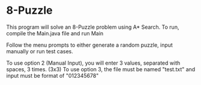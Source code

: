 # 8-Puzzle

This program will solve an 8-Puzzle problem using A* Search.
To run, compile the Main.java file and run Main

Follow the menu prompts to either generate a random puzzle, input manually or run test cases.

To use option 2 (Manual Input), you will enter 3 values, separated with spaces, 3 times. (3x3)
To use option 3, the file must be named "test.txt" and input must be format of "012345678"